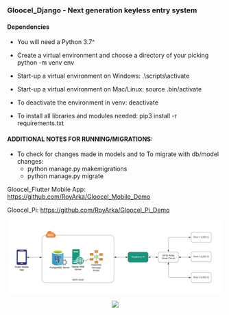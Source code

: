 ### Gloocel_Django - Next generation keyless entry system

#### Dependencies
* You will need a Python 3.7^
* Create a virtual environment and choose a directory of your picking python -m venv env
* Start-up a virtual environment on Windows: .\scripts\activate
* Start-up a virtual environment on Mac/Linux: source .bin/activate
* To deactivate the environment in venv: deactivate

* To install all libraries and modules needed: pip3 install -r requirements.txt


#### ADDITIONAL NOTES FOR RUNNING/MIGRATIONS:

* To check for changes made in models and to To migrate with db/model changes: 
  * python manage.py makemigrations
  * python manage.py migrate


Gloocel_Flutter Mobile App: https://github.com/RoyArka/Gloocel_Mobile_Demo

Gloocel_Pi: https://github.com/RoyArka/Gloocel_Pi_Demo


![Main Image](https://github.com/RoyArka/Gloocel_Django_Demo/blob/3348655031ae64e176d91e369301e1cce702933c/Gloocel_images/3.png)

<p align="center">
  <img width = "350px" src="https://github.com/RoyArka/Gloocel_Django_Demo/blob/41b94e35beed0779d51f9dbf372ca08e79b329ae/Gloocel_images/5.gif"/>
</p>




